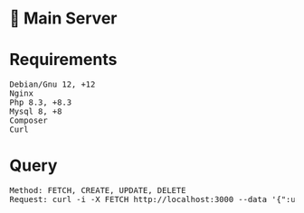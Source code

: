 <!-- Başklık -->
# 🚀 Main Server

<!-- Gerekenler -->
# Requirements
<pre>
Debian/Gnu 12, +12
Nginx
Php 8.3, +8.3
Mysql 8, +8
Composer
Curl
</pre>

<!-- Konsol Komutları -->
# Query
<pre>
Method: FETCH, CREATE, UPDATE, DELETE
Request: curl -i -X FETCH http://localhost:3000 --data '{":username":"you",":email":"your@email.com",":password":"your_password"}'
</pre>
